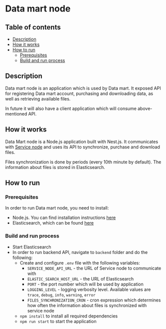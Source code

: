 # Data mart node

## Table of contents

- [Description](#description)
- [How it works](#how-it-works)
- [How to run](#how-to-run)
    - [Prerequisites](#prerequisites)
    - [Build and run process](#build-and-run-process)

## Description

Data mart node is an application which is used by Data mart. 
It exposed API for registering Data mart account, purchasing and downloading data, 
as well as retrieving available files.

In future it will also have a client application which will consume above-mentioned API.

## How it works

Data Mart node is a Node.js application built with Nest.js. It communicates with 
[Service node](https://github.com/Prometeus-Network/service-node_net) and uses its API
to synchronize, purchase and download files. 

Files synchronization is done by periods (every 10th minute by default). The information about
files is stored in Elasticsearch.

## How to run

### Prerequisites

In order to run Data mart node, you need to install:

- Node.js. You can find installation instructions [here](https://nodejs.org/en/download/)
- Elasticsearch, which can be found [here](https://www.elastic.co/downloads/elasticsearch)

### Build and run process

- Start Elasticsearch
- In order to run backend API, navigate to `backend` folder and do the following:
  - Create and configure `.env` file with the following variables:
    - `SERVICE_NODE_API_URL` - the URL of Service node to communicate with
    - `ELASTIC_SEARCH_HOST_URL` - the URL of Elasticsearch
    - `PORT` - the port number which will be used by application
    - `LOGGING_LEVEL` - logging verbosity level. Available values are `trace`, `debug`, `info`, `warning`, `error`
    - `FILES_SYNCHRONIZATION_CRON` - cron expression which determines how often the information about files is synchronized with service node
  - `npm install` to install all required dependencies
  - `npm run start` to start the application
